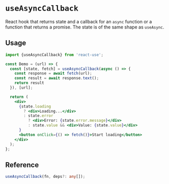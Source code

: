 # `useAsyncCallback`

React hook that returns state and a callback for an `async` function or a
function that returns a promise. The state is of the same shape as `useAsync`.

## Usage

```jsx
import {useAsyncCallback} from 'react-use';

const Demo = (url) => {
  const [state, fetch] = useAsyncCallback(async () => {
    const response = await fetch(url);
    const result = await response.text();
    return result
  }), [url];

  return (
    <div>
      {state.loading
        ? <div>Loading...</div>
        : state.error
          ? <div>Error: {state.error.message}</div>
          : state.value && <div>Value: {state.value}</div>
      }
      <button onClick={() => fetch()}>Start loading</button>
    </div>
  );
};
```

## Reference

```ts
useAsyncCallback(fn, deps?: any[]);
```
